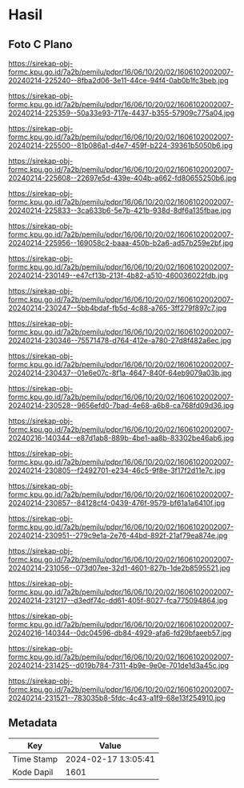 # Hasil

## Foto C Plano

https://sirekap-obj-formc.kpu.go.id/7a2b/pemilu/pdpr/16/06/10/20/02/1606102002007-20240214-225240--8fba2d06-3e11-44ce-94f4-0ab0b1fc3beb.jpg

https://sirekap-obj-formc.kpu.go.id/7a2b/pemilu/pdpr/16/06/10/20/02/1606102002007-20240214-225359--50a33e93-717e-4437-b355-57909c775a04.jpg

https://sirekap-obj-formc.kpu.go.id/7a2b/pemilu/pdpr/16/06/10/20/02/1606102002007-20240214-225500--81b086a1-d4e7-459f-b224-39361b5050b6.jpg

https://sirekap-obj-formc.kpu.go.id/7a2b/pemilu/pdpr/16/06/10/20/02/1606102002007-20240214-225608--22697e5d-439e-404b-a662-fd80655250b6.jpg

https://sirekap-obj-formc.kpu.go.id/7a2b/pemilu/pdpr/16/06/10/20/02/1606102002007-20240214-225833--3ca633b6-5e7b-421b-938d-8df6a135fbae.jpg

https://sirekap-obj-formc.kpu.go.id/7a2b/pemilu/pdpr/16/06/10/20/02/1606102002007-20240214-225956--169058c2-baaa-450b-b2a6-ad57b259e2bf.jpg

https://sirekap-obj-formc.kpu.go.id/7a2b/pemilu/pdpr/16/06/10/20/02/1606102002007-20240214-230149--e47cf13b-213f-4b82-a510-460036022fdb.jpg

https://sirekap-obj-formc.kpu.go.id/7a2b/pemilu/pdpr/16/06/10/20/02/1606102002007-20240214-230247--5bb4bdaf-fb5d-4c88-a765-3ff279f897c7.jpg

https://sirekap-obj-formc.kpu.go.id/7a2b/pemilu/pdpr/16/06/10/20/02/1606102002007-20240214-230346--75571478-d764-412e-a780-27d8f482a6ec.jpg

https://sirekap-obj-formc.kpu.go.id/7a2b/pemilu/pdpr/16/06/10/20/02/1606102002007-20240214-230437--01e6e07c-8f1a-4647-840f-64eb9079a03b.jpg

https://sirekap-obj-formc.kpu.go.id/7a2b/pemilu/pdpr/16/06/10/20/02/1606102002007-20240214-230528--9656efd0-7bad-4e68-a6b8-ca768fd09d36.jpg

https://sirekap-obj-formc.kpu.go.id/7a2b/pemilu/pdpr/16/06/10/20/02/1606102002007-20240216-140344--e87d1ab8-889b-4be1-aa8b-83302be46ab6.jpg

https://sirekap-obj-formc.kpu.go.id/7a2b/pemilu/pdpr/16/06/10/20/02/1606102002007-20240214-230805--f2492701-e234-46c5-9f8e-3f17f2d11e7c.jpg

https://sirekap-obj-formc.kpu.go.id/7a2b/pemilu/pdpr/16/06/10/20/02/1606102002007-20240214-230857--84128cf4-0439-476f-9579-bf61a1a6410f.jpg

https://sirekap-obj-formc.kpu.go.id/7a2b/pemilu/pdpr/16/06/10/20/02/1606102002007-20240214-230951--279c9e1a-2e76-44bd-892f-21af79ea874e.jpg

https://sirekap-obj-formc.kpu.go.id/7a2b/pemilu/pdpr/16/06/10/20/02/1606102002007-20240214-231056--073d07ee-32d1-4601-827b-1de2b8595521.jpg

https://sirekap-obj-formc.kpu.go.id/7a2b/pemilu/pdpr/16/06/10/20/02/1606102002007-20240214-231217--d3edf74c-dd61-405f-8027-fca775094864.jpg

https://sirekap-obj-formc.kpu.go.id/7a2b/pemilu/pdpr/16/06/10/20/02/1606102002007-20240216-140344--0dc04596-db84-4929-afa6-fd29bfaeeb57.jpg

https://sirekap-obj-formc.kpu.go.id/7a2b/pemilu/pdpr/16/06/10/20/02/1606102002007-20240214-231425--d019b784-7311-4b9e-9e0e-701de1d3a45c.jpg

https://sirekap-obj-formc.kpu.go.id/7a2b/pemilu/pdpr/16/06/10/20/02/1606102002007-20240214-231521--783035b8-5fdc-4c43-a1f9-68e13f254910.jpg


## Metadata

| Key        | Value               |
| ---------- | ------------------- |
| Time Stamp | 2024-02-17 13:05:41 |
| Kode Dapil | 1601                |



